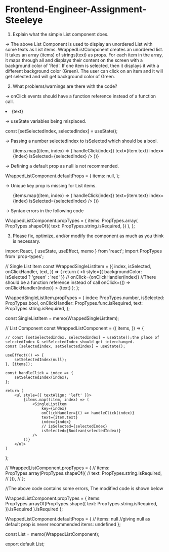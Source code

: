 # Frontend-Engineer-Assignment- Steeleye

1. Explain what the simple List component does.

-> The above List Component is used to display an unordered List with some texts as List items.
 WrappedListComponent creates an unordered list. It takes an array (items) of strings(text) as props.
 For each item in the array, it maps through all and displays their content on the screen with a background 
color of 'Red'. If one item is selected, then it displays it with a different background color (Green). 
The user can click on an item and it will get selected and will get background color of Green.

2. What problems/warnings are there with the code?

-> onClick events should have a function reference instead of a function call.

<li style={{ backgroundColor: isSelected ? "green" : "red" }}
     onClick={onClickHandler(index)}>
      {text}
</li>

-> useState variables being misplaced.

const [setSelectedIndex, selectedIndex] = useState();

-> Passing a number selectedIndex to isSelected which should be a bool.

<ul style={{ textAlign: "left" }}>
       {items.map((item, index) => (
        <SingleListItem
          onClickHandler={() => handleClick(index)}
          text={item.text}
          index={index}
          isSelected={selectedIndex}
        />
      ))}
</ul>


-> Defining a default prop as null is not recommended.

WrappedListComponent.defaultProps = {
  items: null,
};


-> Unique key prop is missing for List items.

<ul style={{ textAlign: 'left' }}>
      {items.map((item, index) => (
        <SingleListItem
          onClickHandler={() => handleClick(index)}
          text={item.text}
          index={index}
          isSelected={selectedIndex}
        />
      ))}
</ul>


-> Syntax errors in the following code

WrappedListComponent.propTypes = {
  items: PropTypes.array(
    PropTypes.shapeOf({
      text: PropTypes.string.isRequired,
    })
  ),
};
 
 
3. Please fix, optimize, and/or modify the component as much as you think is necessary.

import React, { useState, useEffect, memo } from 'react';
import PropTypes from 'prop-types';

// Single List Item
const WrappedSingleListItem = ({
    index,
    isSelected,
    onClickHandler,
    text,
}) => {
    return (
        <li
            style={{ backgroundColor: isSelected ? 'green' : 'red' }}
            // onClick={onClickHandler(index)} //There should be a function reference instead of call
            onClick={() => onClickHandler(index)}
        >
            {text}
        </li>
    );
};

WrappedSingleListItem.propTypes = {
    index: PropTypes.number,
    isSelected: PropTypes.bool,
    onClickHandler: PropTypes.func.isRequired,
    text: PropTypes.string.isRequired,
};

const SingleListItem = memo(WrappedSingleListItem);

// List Component
const WrappedListComponent = ({ items, }) => {

    // const [setSelectedIndex, selectedIndex] = useState();the place of selectedIndex & setSelectedIndex should get interchanged.
    const [selectedIndex, setSelectedIndex] = useState();

    useEffect(() => {
        setSelectedIndex(null);
    }, [items]);

    const handleClick = index => {
        setSelectedIndex(index);
    };

    return (
        <ul style={{ textAlign: 'left' }}>
            {items.map((item, index) => (
                <SingleListItem
                    key={index}
                    onClickHandler={() => handleClick(index)}
                    text={item.text}
                    index={index}
                    // isSelected={selectedIndex}
                    isSelected={Boolean(selectedIndex)}
                />
            ))}
        </ul>
    )
};

// WrappedListComponent.propTypes = {
//     items: PropTypes.array(PropTypes.shapeOf({
//         text: PropTypes.string.isRequired,
//     })),
// };

//The above code contains some errors, The modified code is shown below

WrappedListComponent.propTypes = {
    items: PropTypes.arrayOf(PropTypes.shape({
        text: PropTypes.string.isRequired,
    }).isRequired
    ).isRequired
};

WrappedListComponent.defaultProps = {
    // items: null //giving null as default prop is never recommended
    items: undefined 
};

const List = memo(WrappedListComponent);

export default List;
 
